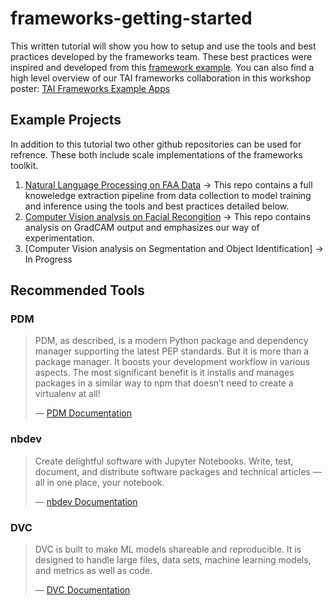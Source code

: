frameworks-getting-started
================

<!-- WARNING: THIS FILE WAS AUTOGENERATED! DO NOT EDIT! -->

This written tutorial will show you how to setup and use the tools and
best practices developed by the frameworks team. These best practices
were inspired and developed from this [framework
example](https://github.com/nd-crane/framework-example). You can also
find a high level overview of our TAI frameworks collaboration in 
this workshop poster:
[TAI Frameworks Example Apps](https://)


## Example Projects

In addition to this tutorial two other github repositories can be used
for refrence. These both include scale implementations of the frameworks
toolkit.

1.  [Natural Language Processing on FAA
    Data](https://github.com/nd-crane/Explain2Me-Framework-Exampled) -\>
    This repo contains a full knoweledge extraction pipeline from data
    collection to model training and inference using the tools and best
    practices detailed below.
2.  [Computer Vision analysis on Facial
    Recongition](https://github.com/nd-crane/Explain2Me-Framework-Example)
    -\> This repo contains analysis on GradCAM output and emphasizes our
    way of experimentation.
3.  [Computer Vision analysis on Segmentation and Object Identification]
    -\> In Progress

## Recommended Tools

### PDM

> PDM, as described, is a modern Python package and dependency manager
> supporting the latest PEP standards. But it is more than a package
> manager. It boosts your development workflow in various aspects. The
> most significant benefit is it installs and manages packages in a
> similar way to npm that doesn’t need to create a virtualenv at all!
>
> — [PDM Documentation](https://pdm.fming.dev/latest/#introduction)

### nbdev

> Create delightful software with Jupyter Notebooks. Write, test,
> document, and distribute software packages and technical articles —
> all in one place, your notebook.
>
> — [nbdev Documentation](https://nbdev.fast.ai/)

### DVC

> DVC is built to make ML models shareable and reproducible. It is
> designed to handle large files, data sets, machine learning models,
> and metrics as well as code.
>
> — [DVC Documentation](https://dvc.org/)
